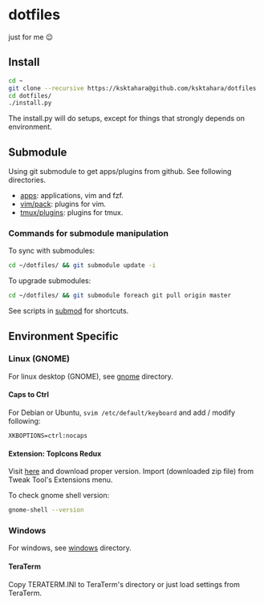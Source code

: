# dotfiles
just for me 😉

## Install

```bash
cd ~
git clone --recursive https://ksktahara@github.com/ksktahara/dotfiles
cd dotfiles/
./install.py
```

The install.py will do setups,
except for things that strongly depends on environment.

## Submodule
Using git submodule to get apps/plugins from github.
See following directories.

* [apps](apps): applications, vim and fzf.
* [vim/pack](vim/pack): plugins for vim.
* [tmux/plugins](tmux/plugins): plugins for tmux.

### Commands for submodule manipulation
To sync with submodules:

```bash
cd ~/dotfiles/ && git submodule update -i
```

To upgrade submodules:

```bash
cd ~/dotfiles/ && git submodule foreach git pull origin master
```

See scripts in [submod](submod) for shortcuts.

## Environment Specific
### Linux (GNOME)
For linux desktop (GNOME), see [gnome](gnome) directory.

#### Caps to Ctrl
For Debian or Ubuntu, `svim /etc/default/keyboard` and add / modify following:

```
XKBOPTIONS=ctrl:nocaps
```

#### Extension: TopIcons Redux
Visit [here](https://extensions.gnome.org/extension/1497/topicons-redux/) and
download proper version.
Import (downloaded zip file) from Tweak Tool's Extensions menu.

To check gnome shell version:

```bash
gnome-shell --version
```

### Windows
For windows, see [windows](windows) directory.

#### TeraTerm
Copy TERATERM.INI to TeraTerm's directory or just load settings from TeraTerm.
